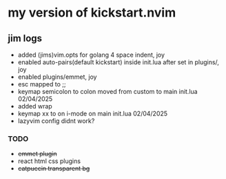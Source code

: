 # my version of kickstart.nvim

## jim logs

- added (jims)vim.opts for golang 4 space indent, joy
- enabled auto-pairs(default kickstart) inside init.lua after set in plugins/, joy
- enabled plugins/emmet, joy
- esc mapped to ;;
- keymap semicolon to colon moved from custom to main init.lua 02/04/2025
- added wrap
- keymap xx to <Esc> on i-mode on main init.lua 02/04/2025
- lazyvim config didnt work?

### TODO

- ~~emmet plugin~~
- react html css plugins
- ~~catpuccin transparent bg~~
